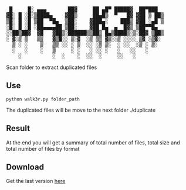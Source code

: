 <pre>

 █     █░ ▄▄▄       ██▓     ██ ▄█▀ █████▓  ██▀███  
▓█░ █ ░█░▒████▄    ▓██▒     ██▄█▒  ▀   █▓ ▓██ ▒ ██▒
▒█░ █ ░█ ▒██  ▀█▄  ▒██░    ▓███▄░    ███▒ ▓██ ░▄█ ▒
░█░ █ ░█ ░██▄▄▄▄██ ▒██░    ▓██ █▄  ▄  █▓▒ ▒██▀▀█▄  
░░██▒██▓  ▓█   ▓██▒░██████▒▒██▒ █▄▒████▒░▒░██▓ ▒██▒
░ ▓░▒ ▒   ▒▒   ▓▒█░░ ▒░▓  ░▒ ▒▒ ▓▒░░▒ ░░░░ ▒▓ ░▒▓░ 
  ▒ ░ ░    ▒   ▒▒ ░░ ░ ▒  ░░ ░▒ ▒░  ░ ░░  ░▒ ░ ▒░  
  ░   ░    ░   ▒     ░ ░   ░ ░░ ░   ░   ░░   ░     
    ░          ░  ░    ░  ░░  ░     ░░   ░      
</pre>


Scan folder to extract duplicated files

## Use
 ```python walk3r.py folder_path```

The duplicated files will be move to the next folder ./duplicate

## Result

At the end you will get a summary of total number of files, total size and total number of files by format

## Download 

Get the last version [here](https://github.com/argorar/Walk3r/releases/latest-)
